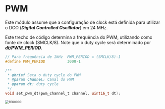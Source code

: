 # PWM

Este módulo assume que a configuração de clock está definida para utilizar o DCO (***Digital Controlled Oscillator***) em 24 MHz.



Este trecho de código determina a frequência do PWM, utilizando como fonte de clock (SMCLK/8). Note que o duty cycle será determinado por ***dt/PWM_PERIOD***.

```C
// Para frequência de 1kHz	PWM_PERIOD = (SMCLK/8)-1
#define PWM_PERIOD			3000-1

/**
 * @brief Seta o duty cycle do PWM
 * @param channel: Canal do PWM
 * @param dt: duty cycle
 */
void set_pwm_dt(pwm_channel_t channel, uint16_t dt);
```

<img src="https://github.com/guilhermecv/mcc22106/edit/master/pwm/TEK0000.JPG?raw=true" alt="TEK0000" style="zoom: 67%;" />
